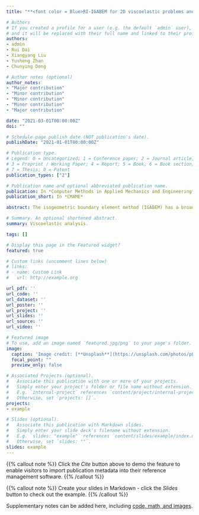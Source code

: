 ```yaml
---
title: "**<font color = Blue>RI-IGABEM for 2D viscoelastic problems and its application to solid propellant grains</font>**"

# Authors
# If you created a profile for a user (e.g. the default `admin` user), write the username (folder name) here 
# and it will be replaced with their full name and linked to their profile.
authors:
- admin
- Rui Dai
- Xiangyang Liu
- Yusheng Zhan
- Chunying Dong

# Author notes (optional)
author_notes:
- "Major contribution"
- "Minor contribution"
- "Minor contribution"
- "Minor contribution"
- "Major contribution"

date: "2021-03-01T00:00:00Z"
doi: ""

# Schedule page publish date (NOT publication's date).
publishDate: "2021-01-01T00:00:00Z"

# Publication type.
# Legend: 0 = Uncategorized; 1 = Conference paper; 2 = Journal article;
# 3 = Preprint / Working Paper; 4 = Report; 5 = Book; 6 = Book section;
# 7 = Thesis; 8 = Patent
publication_types: ["2"]

# Publication name and optional abbreviated publication name.
publication: In *Computer Methods in Applied Mechanics and Engineering*
publication_short: In *CMAME*

abstract: The isogeometric boundary element method (IGABEM) has a broad application prospect due to its exact geometric representation, excellent field approximation and only boundary discretization property. In this paper, IGABEM based on radial integration method (RI\-IGABEM) is used for viscoelastic analysis of solid propellant grain. The memory stress, as the initial stress, leads to the boundary-domain integral equations and thus eliminates the only boundary discretization advantage of boundary element method (BEM). The radial integration method (RIM) is applied to transform the domain integral into an equivalent boundary integral by means of the applied points. The usage of RIM makes it possible to only store the strains on the applied points. Meanwhile, Prony-series is used to discretize the general integrals and to store the two most recent time-step strains rather than the time-step strains of the entire process. The combination between RIM and Prony-series will help reduce the storage space and computational time. In addition, by using the fundamental solutions for linear elastic problems and the regularized technologies, the singular integrals can be solved through the previous methods, such as the Telles scheme and element sub-division method. In order to validate the accuracy and robustness of RI-IGABEM in viscoelastic analysis, the influence of the number and position of applied points as well as the time interval on viscoelastic analysis is discussed through comparing with cell discretization methods. A set of numerical examples demonstrates the ability of the scheme to simulate the viscoelastic problems.

# Summary. An optional shortened abstract.
summary: Viscoelastic analysis.

tags: []

# Display this page in the Featured widget?
featured: true

# Custom links (uncomment lines below)
# links:
# - name: Custom Link
#   url: http://example.org

url_pdf: ''
url_code: ''
url_dataset: ''
url_poster: ''
url_project: ''
url_slides: ''
url_source: ''
url_video: ''

# Featured image
# To use, add an image named `featured.jpg/png` to your page's folder. 
image:
  caption: 'Image credit: [**Unsplash**](https://unsplash.com/photos/pLCdAaMFLTE)'
  focal_point: ""
  preview_only: false

# Associated Projects (optional).
#   Associate this publication with one or more of your projects.
#   Simply enter your project's folder or file name without extension.
#   E.g. `internal-project` references `content/project/internal-project/index.md`.
#   Otherwise, set `projects: []`.
projects:
- example

# Slides (optional).
#   Associate this publication with Markdown slides.
#   Simply enter your slide deck's filename without extension.
#   E.g. `slides: "example"` references `content/slides/example/index.md`.
#   Otherwise, set `slides: ""`.
slides: example
---
```


{{% callout note %}}
Click the *Cite* button above to demo the feature to enable visitors to import publication metadata into their reference management software.
{{% /callout %}}

{{% callout note %}}
Create your slides in Markdown - click the *Slides* button to check out the example.
{{% /callout %}}

Supplementary notes can be added here, including [code, math, and images](https://wowchemy.com/docs/writing-markdown-latex/).
